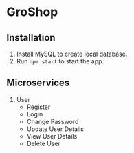 # GroShop
## Installation
1. Install MySQL to create local database. 
2. Run `npm start` to start the app.
## Microservices
1. User
    - Register
    - Login
    - Change Password
    - Update User Details
    - View User Details
    - Delete User
